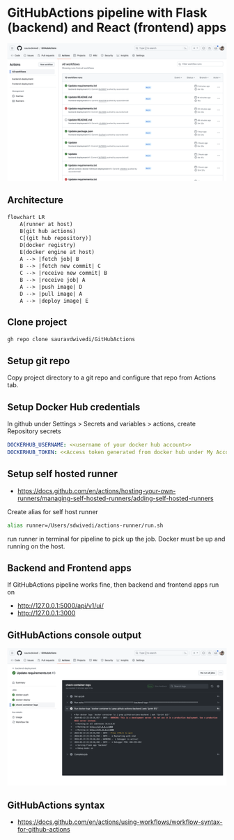 # GitHubActions pipeline with Flask (backend) and React (frontend) apps

<img src=pic.PNG alt="GitHubActions pipeline">

## Architecture

```mermaid
flowchart LR
    A(runner at host)
    B(git hub actions)
    C[(git hub repository)]
    D(docker registry)
    E(docker engine at host)
    A --> |fetch job| B
    B --> |fetch new commit| C
    C --> |receive new commit| B
    B --> |receive job| A
    A --> |push image| D
    D --> |pull image| A
    A --> |deploy image| E
```

## Clone project 

```bash
gh repo clone sauravdwivedi/GitHubActions
```

## Setup git repo 

Copy project directory to a git repo and configure that repo from Actions tab.

## Setup Docker Hub credentials

In github under Settings > Secrets and variables > actions, create Repository secrets

```yaml
DOCKERHUB_USERNAME: <<username of your docker hub account>>
DOCKERHUB_TOKEN: <<Access token generated from docker hub under My Account > Security > Access Tokens>>
```

## Setup self hosted runner

- https://docs.github.com/en/actions/hosting-your-own-runners/managing-self-hosted-runners/adding-self-hosted-runners

Create alias for self host runner

```bash
alias runner=/Users/sdwivedi/actions-runner/run.sh
```

run runner in terminal for pipeline to pick up the job. Docker must be up and running on the host.

## Backend and Frontend apps

If GitHubActions pipeline works fine, then backend and frontend apps run on

- http://127.0.0.1:5000/api/v1/ui/
- http://127.0.0.1:3000

## GitHubActions console output

<img src=log.PNG alt="Jenkins log">

## GitHubActions syntax

- https://docs.github.com/en/actions/using-workflows/workflow-syntax-for-github-actions
